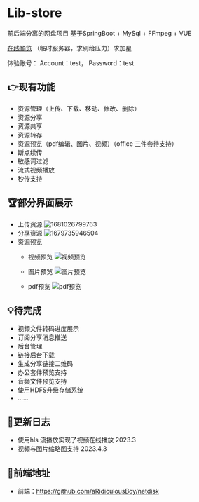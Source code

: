 # Lib-store
前后端分离的网盘项目  基于SpringBoot + MySql + FFmpeg + VUE 

[在线预览](http://124.222.184.87:1024/) （临时服务器，求别给压力）求加星

体验账号： Account：test， Password：test

## &#x1F449;现有功能 
  + 资源管理（上传、下载、移动、修改、删除）
  + 资源分享
  + 资源共享
  + 资源转存
  + 资源预览（pdf编辑、图片、视频）（office 三件套待支持）
  + 断点续传
  + 敏感词过滤
  + 流式视频播放
  + 秒传支持
  
## &#x1F3C6;部分界面展示
  + 上传资源
![1681026799763](https://user-images.githubusercontent.com/50403161/230761214-a032ac84-5a89-4b82-a958-2639dd365dae.jpg)
  + 分享资源
![1679735946504](https://user-images.githubusercontent.com/50403161/227708656-6a4d8142-f6fc-40b0-884f-f9e36c0a6f6b.jpg)
  + 资源预览
    - 视频预览 ![视频预览](https://user-images.githubusercontent.com/50403161/233643649-abdaa4e1-f0a2-4219-8b4c-eab403c2885a.png)
    
    - 图片预览 ![图片预览](https://user-images.githubusercontent.com/50403161/233643039-d2612446-3b3e-4792-aa36-63a60e00e3b5.png)
    - pdf预览 ![pdf预览](https://user-images.githubusercontent.com/50403161/233643073-ef11c03e-5dba-42ce-927f-032af0277ef0.png)

    
## &#x1F4A1;待完成
  - 视频文件转码进度展示
  - 订阅分享消息推送
  - 后台管理
  - 链接后台下载
  - 生成分享链接二维码
  - 办公套件预览支持
  - 音频文件预览支持
  - 使用HDFS升级存储系统
  - ......

## &#x1F4C5;更新日志
  + 使用hls 流播放实现了视频在线播放 2023.3
  + 视频与图片缩略图支持 2023.4.3
  
## &#x1F680;前端地址
  + 前端：https://github.com/aRidiculousBoy/netdisk
